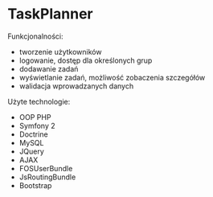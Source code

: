TaskPlanner
===========

Funkcjonalności: <br>
- tworzenie użytkowników
- logowanie, dostęp dla określonych grup
- dodawanie zadań
- wyświetlanie zadań, możliwość zobaczenia szczegółów
- walidacja wprowadzanych danych

 Użyte technologie: <br>
 - OOP PHP
 - Symfony 2
 - Doctrine
 - MySQL
 - JQuery
 - AJAX
 - FOSUserBundle
 - JsRoutingBundle
 - Bootstrap

